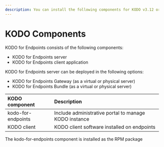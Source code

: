 ```yaml
---
description: You can install the following components for KODO v3.12 or later.
---
```


# KODO Components

 KODO for Endpoints consists of the following components:

* KODO for Endpoints server
* KODO for Endpoints client application

KODO for Endpoints server can be deployed in the following options:

* KODO for Endpoints Gateway \(as a virtual or physical server\)
* KODO for Endpoints Bundle \(as a virtual or physical server\)





| **KODO component** | **Description** |
| :--- | :--- |
| kodo-for-endpoints | Include administrative portal to manage KODO instance |
| KODO client | KODO client software installed on endpoints |

The kodo-for-endpoints component is installed as the RPM package


